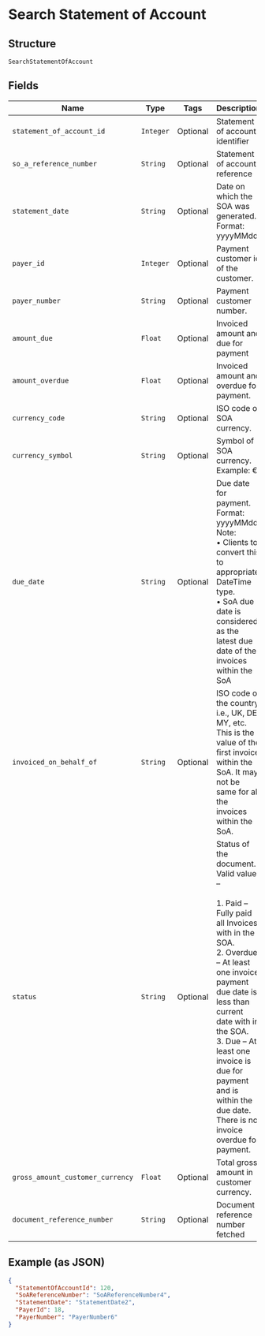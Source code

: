 
# Search Statement of Account

## Structure

`SearchStatementOfAccount`

## Fields

| Name | Type | Tags | Description |
|  --- | --- | --- | --- |
| `statement_of_account_id` | `Integer` | Optional | Statement of account identifier |
| `so_a_reference_number` | `String` | Optional | Statement of account reference |
| `statement_date` | `String` | Optional | Date on which the SOA was generated.<br>Format: yyyyMMdd |
| `payer_id` | `Integer` | Optional | Payment customer id of the customer. |
| `payer_number` | `String` | Optional | Payment customer number. |
| `amount_due` | `Float` | Optional | Invoiced amount and due for payment |
| `amount_overdue` | `Float` | Optional | Invoiced amount and overdue for payment. |
| `currency_code` | `String` | Optional | ISO code of SOA currency. |
| `currency_symbol` | `String` | Optional | Symbol of SOA currency.<br>Example: € |
| `due_date` | `String` | Optional | Due date for payment. Format: yyyyMMdd<br>Note:<br>•	Clients to convert this to appropriate DateTime type.<br>•	SoA due date is considered as the latest due date of the invoices within the SoA |
| `invoiced_on_behalf_of` | `String` | Optional | ISO code of the country i.e., UK, DE, MY, etc.<br>This is the value of the first invoice within the SoA. It may not be same for all the invoices within the SoA. |
| `status` | `String` | Optional | Status of the document. Valid values –<br><br>1. Paid – Fully paid all Invoices with in the SOA.<br>2. Overdue – At least one invoice payment due date is less than current date with in the SOA.<br>3. Due – At least one invoice is due for payment and is within the due date. There is no invoice overdue for payment. |
| `gross_amount_customer_currency` | `Float` | Optional | Total gross amount in customer currency. |
| `document_reference_number` | `String` | Optional | Document reference number fetched |

## Example (as JSON)

```json
{
  "StatementOfAccountId": 120,
  "SoAReferenceNumber": "SoAReferenceNumber4",
  "StatementDate": "StatementDate2",
  "PayerId": 18,
  "PayerNumber": "PayerNumber6"
}
```

